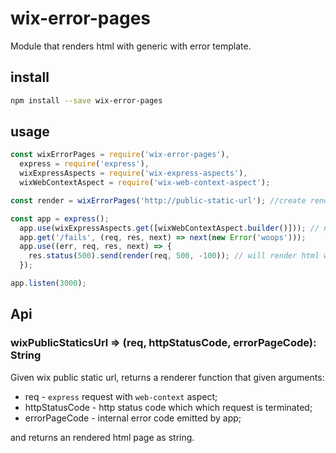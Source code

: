 # wix-error-pages

Module that renders html with generic with error template.

## install

```bash
npm install --save wix-error-pages
```

## usage

```js
const wixErrorPages = require('wix-error-pages'),
  express = require('express'),
  wixExpressAspects = require('wix-express-aspects'),
  wixWebContextAspect = require('wix-web-context-aspect');

const render = wixErrorPages('http://public-static-url'); //create renderer with location to statics.

const app = express();
  app.use(wixExpressAspects.get([wixWebContextAspect.builder()])); // needs web-context aspect
  app.get('/fails', (req, res, next) => next(new Error('woops')));
  app.use((err, req, res, next) => {
    res.status(500).send(render(req, 500, -100)); // will render html with common wix error view.
  });

app.listen(3000);
```
## Api

### wixPublicStaticsUrl => (req, httpStatusCode, errorPageCode): String

Given wix public static url, returns a renderer function that given arguments:
 - req - `express` request with `web-context` aspect;
 - httpStatusCode - http status code which which request is terminated;
 - errorPageCode - internal error code emitted by app;

and returns an rendered html page as string.

